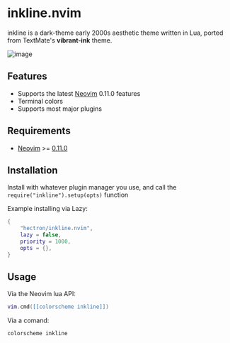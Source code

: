 # inkline.nvim

inkline is a dark-theme early 2000s aesthetic theme written in Lua, ported from TextMate's **vibrant-ink** theme.

![image](https://github.com/user-attachments/assets/394ad090-bbd6-443b-a53f-b4eac5437508)

## Features

- Supports the latest [Neovim][neovim] 0.11.0 features
- Terminal colors
- Supports most major plugins

## Requirements

- [Neovim][neovim] >= [0.11.0](https://github.com/neovim/neovim/releases/tag/v0.11.0)

## Installation

Install with whatever plugin manager you use, and call the `require("inkline").setup(opts)` function

Example installing via Lazy:

```lua
{
    "hectron/inkline.nvim",
    lazy = false,
    priority = 1000,
    opts = {},
}
```

## Usage

Via the Neovim lua API:

```lua
vim.cmd([[colorscheme inkline]])
```

Via a comand:

```vim
colorscheme inkline
```


[neovim]: https://github.com/neovim/neovim
